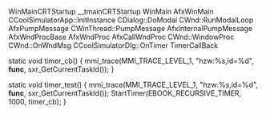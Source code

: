 WinMainCRTStartup
__tmainCRTStartup
WinMain
AfxWinMain
CCoolSimulatorApp::InitInstance
CDialog::DoModal
CWnd::RunModalLoop
AfxPumpMessage
CWinThread::PumpMessage
AfxInternalPumpMessage
AfxWndProcBase
AfxWndProc
AfxCallWndProc
CWnd::WindowProc
CWnd::OnWndMsg
CCoolSimulatorDlg::OnTimer
TimerCallBack

static void timer_cb() {
	mmi_trace(MMI_TRACE_LEVEL_1, "hzw:%s,id=%d", __func__, sxr_GetCurrentTaskId());
}

static void timer_test() {
	mmi_trace(MMI_TRACE_LEVEL_1, "hzw:%s,id=%d", __func__, sxr_GetCurrentTaskId());
	StartTimer(EBOOK_RECURSIVE_TIMER, 1000, timer_cb);
}